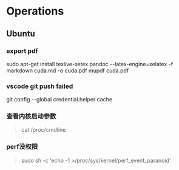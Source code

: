 # Operations

## Ubuntu
### export pdf
sudo apt-get install texlive-xetex
pandoc --latex-engine=xelatex -f markdown cuda.md -o cuda.pdf
mupdf cuda.pdf

### vscode git push failed
git config --global credential.helper cache

### 查看内核启动参数
>cat /proc/cmdline

### perf没权限
>sudo sh -c 'echo -1 >/proc/sys/kernel/perf_event_paranoid'

